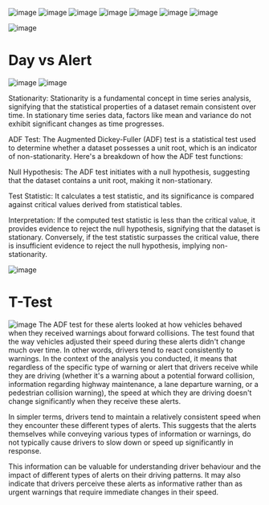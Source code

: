 ![image](https://github.com/bruhathisp/IntelUnnatiGrandChallenge/assets/91585301/7da7b293-c690-4e83-8fa1-0750b278dbce)
![image](https://github.com/bruhathisp/IntelUnnatiGrandChallenge/assets/91585301/20bd15ce-d019-4e16-9394-9d220e0026bb)
![image](https://github.com/bruhathisp/IntelUnnatiGrandChallenge/assets/91585301/adefd72c-6e47-49d3-bbed-9fc573fbfbe5)
![image](https://github.com/bruhathisp/IntelUnnatiGrandChallenge/assets/91585301/a5c06332-9ba8-4f6c-8d8e-5ac8b0863712)
![image](https://github.com/bruhathisp/IntelUnnatiGrandChallenge/assets/91585301/ff94ab6c-f8e0-43b1-8ad1-2e99e9a53d85)
![image](https://github.com/bruhathisp/IntelUnnatiGrandChallenge/assets/91585301/1966deaf-32e4-4b5e-b456-b9a77b04e1e6)
![image](https://github.com/bruhathisp/IntelUnnatiGrandChallenge/assets/91585301/6d28fa70-d31e-49e0-9bca-ca96bf80ddc1)

![image](https://github.com/bruhathisp/IntelUnnatiGrandChallenge/assets/91585301/14e397d1-c2b7-4246-b308-60ff07e613a9)

# Day vs Alert
![image](https://github.com/bruhathisp/IntelUnnatiGrandChallenge/assets/91585301/eb8116ec-c774-41c3-a2cd-61030eeaa71a)
![image](https://github.com/bruhathisp/IntelUnnatiGrandChallenge/assets/91585301/7be847f2-8355-4143-89f0-b8d08a2161ab)

Stationarity:
Stationarity is a fundamental concept in time series analysis, signifying that the statistical properties of a dataset remain consistent over time. In stationary time series data, factors like mean and variance do not exhibit significant changes as time progresses.

ADF Test:
The Augmented Dickey-Fuller (ADF) test is a statistical test used to determine whether a dataset possesses a unit root, which is an indicator of non-stationarity. Here's a breakdown of how the ADF test functions:

Null Hypothesis: The ADF test initiates with a null hypothesis, suggesting that the dataset contains a unit root, making it non-stationary.

Test Statistic: It calculates a test statistic, and its significance is compared against critical values derived from statistical tables.

Interpretation: If the computed test statistic is less than the critical value, it provides evidence to reject the null hypothesis, signifying that the dataset is stationary. Conversely, if the test statistic surpasses the critical value, there is insufficient evidence to reject the null hypothesis, implying non-stationarity.

![image](https://github.com/bruhathisp/IntelUnnatiGrandChallenge/assets/91585301/23cdc770-af76-48e0-b17c-bfef98f22929)

# T-Test
![image](https://github.com/bruhathisp/IntelUnnatiGrandChallenge/assets/91585301/463b1320-5e8d-4dc1-9e40-a46b7b169213)
The ADF test for these alerts looked at how vehicles behaved when they received warnings about forward collisions. The test found that the way vehicles adjusted their speed during these alerts didn't change much over time. In other words, drivers tend to react consistently to warnings. 
In the context of the analysis you conducted, it means that regardless of the specific type of warning or alert that drivers receive while they are driving (whether it's a warning about a potential forward collision, information regarding highway maintenance, a lane departure warning, or a pedestrian collision warning), the speed at which they are driving doesn't change significantly when they receive these alerts.

In simpler terms, drivers tend to maintain a relatively consistent speed when they encounter these different types of alerts. This suggests that the alerts themselves while conveying various types of information or warnings, do not typically cause drivers to slow down or speed up significantly in response.

This information can be valuable for understanding driver behaviour and the impact of different types of alerts on their driving patterns. It may also indicate that drivers perceive these alerts as informative rather than as urgent warnings that require immediate changes in their speed.







